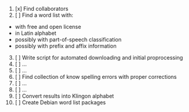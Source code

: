 1. [x] Find collaborators
2. [ ] Find a word list with:
  * with free and open license
  * in Latin alphabet
  * possibly with part-of-speech classification
  * possibly with prefix and affix information
3. [ ] Write script for automated downloading and initial proprocessing
4. [ ] ...
5. [ ] ...
6. [ ] Find collection of know spelling errors with proper corrections
7. [ ] ...
8. [ ] ...
9. [ ] Convert results into Klingon alphabet
10. [ ] Create Debian word list packages
